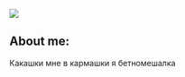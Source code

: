![](https://usagif.com/wp-content/uploads/2021/4fh5wi/pepefrg-34.gif)

## About me:
Какашки мне в кармашки я бетномешалка
